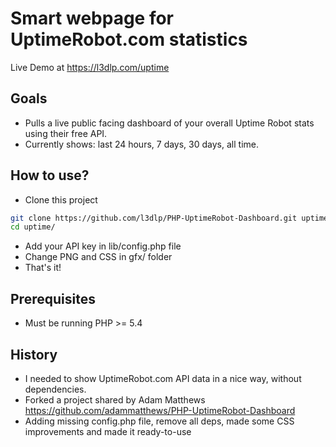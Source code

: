 Smart webpage for UptimeRobot.com statistics
==============

Live Demo at https://l3dlp.com/uptime


## Goals
* Pulls a live public facing dashboard of your overall Uptime Robot stats using their free API.
* Currently shows: last 24 hours, 7 days, 30 days, all time.


## How to use?
* Clone this project
```bash
git clone https://github.com/l3dlp/PHP-UptimeRobot-Dashboard.git uptime
cd uptime/
```
* Add your API key in lib/config.php file
* Change PNG and CSS in gfx/ folder
* That's it!

## Prerequisites
* Must be running PHP >= 5.4

## History
* I needed to show UptimeRobot.com API data in a nice way, without dependencies.
* Forked a project shared by Adam Matthews https://github.com/adammatthews/PHP-UptimeRobot-Dashboard
* Adding missing config.php file, remove all deps, made some CSS improvements and made it ready-to-use

